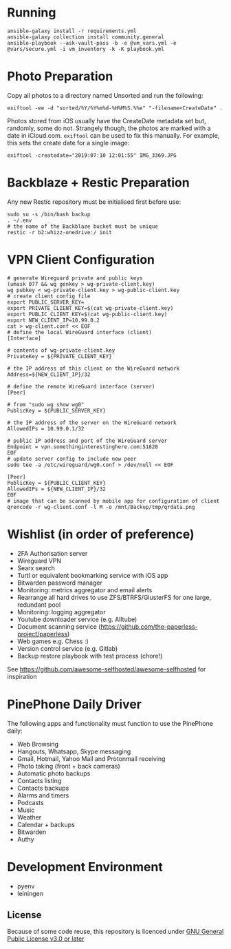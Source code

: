 # Running

```
ansible-galaxy install -r requirements.yml
ansible-galaxy collection install community.general
ansible-playbook --ask-vault-pass -b -e @vm_vars.yml -e @vars/secure.yml -i vm_inventory -k -K playbook.yml
```

# Photo Preparation

Copy all photos to a directory named Unsorted and run the following:
```
exiftool -ee -d "sorted/%Y/%Y%m%d-%H%M%S.%%e" "-filename<CreateDate" .
```

Photos stored from iOS usually have the CreateDate metadata set but, randomly, some do not.
Strangely though, the photos are marked with a date in iCloud.com.
`exiftool` can be used to fix this manually. For example, this sets the create date for
a single image:
```
exiftool -createdate="2019:07:10 12:01:55" IMG_3369.JPG
```

# Backblaze + Restic Preparation

Any new Restic repository must be initialised first before use:
```
sudo su -s /bin/bash backup
. ~/.env
# the name of the Backblaze bucket must be unique
restic -r b2:whizz-onedrive:/ init
```

# VPN Client Configuration

```shell
# generate Wireguard private and public keys
(umask 077 && wg genkey > wg-private-client.key)
wg pubkey < wg-private-client.key > wg-public-client.key
# create client config file
export PUBLIC_SERVER_KEY=
export PRIVATE_CLIENT_KEY=$(cat wg-private-client.key)
export PUBLIC_CLIENT_KEY=$(cat wg-public-client.key)
export NEW_CLIENT_IP=10.99.0.2
cat > wg-client.conf << EOF
# define the local WireGuard interface (client)
[Interface]

# contents of wg-private-client.key
PrivateKey = ${PRIVATE_CLIENT_KEY}

# the IP address of this client on the WireGuard network
Address=${NEW_CLIENT_IP}/32

# define the remote WireGuard interface (server)
[Peer]

# from "sudo wg show wg0"
PublicKey = ${PUBLIC_SERVER_KEY}

# the IP address of the server on the WireGuard network 
AllowedIPs = 10.99.0.1/32

# public IP address and port of the WireGuard server
Endpoint = vpn.somethinginterestinghere.com:51820
EOF
# update server config to include new peer
sudo tee -a /etc/wireguard/wg0.conf > /dev/null << EOF

[Peer]
PublicKey = ${PUBLIC_CLIENT_KEY}
AllowedIPs = ${NEW_CLIENT_IP}/32
EOF
# image that can be scanned by mobile app for configuration of client
qrencode -r wg-client.conf -l M -o /mnt/Backup/tmp/qrdata.png
```

# Wishlist (in order of preference)

* 2FA Authorisation server
* Wireguard VPN
* Searx search
* Turtl or equivalent bookmarking service with iOS app
* Bitwarden password manager
* Monitoring: metrics aggregator and email alerts
* Rearrange all hard drives to use ZFS/BTRFS/GlusterFS for one large, redundant pool
* Monitoring: logging aggregator
* Youtube downloader service (e.g. Alltube)
* Document scanning service (https://github.com/the-paperless-project/paperless)
* Web games e.g. Chess :)
* Version control service (e.g. Gitlab)
* Backup restore playbook with test process (chore!)

See https://github.com/awesome-selfhosted/awesome-selfhosted for inspiration

# PinePhone Daily Driver

The following apps and functionality must function to use the PinePhone daily:

* Web Browsing
* Hangouts, Whatsapp, Skype messaging
* Gmail, Hotmail, Yahoo Mail and Protonmail receiving
* Photo taking (front + back cameras)
* Automatic photo backups
* Contacts listing
* Contacts backups
* Alarms and timers
* Podcasts
* Music
* Weather
* Calendar + backups
* Bitwarden
* Authy

# Development Environment

* pyenv
* leiningen

License
-------

Because of some code reuse, this repository is licenced under
[GNU General Public License v3.0 or later](https://spdx.org/licenses/GPL-3.0-or-later.html)